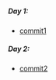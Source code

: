 ##### Day 1:
* [commit1](https://github.com/Shady2320/Codeforces/commit/d9beee08f036073a90ae7a528b8e99786962d49f)

##### Day 2:
* [commit2](https://github.com/Shady2320/Pyhton-Projects/commits/main)
